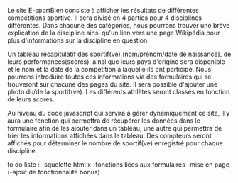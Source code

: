 

Le site E-sportBien consiste à afficher les résultats de différentes compétitions sportive. Il sera divisé en 4 parties pour 4 disciplines différentes. Dans chacune des catégories, nous pourrons trouver une brève explication de la discipline ainsi qu'un lien vers une page Wikipédia pour plus d'informations sur la discipline en question.


Un tableau récapitulatif des sportif(ve) (nom/prénom/date de naissance), de leurs performances(scores), ainsi que leurs pays d'origine sera disponible et le nom et la date de la compétition à laquelle ils ont participé. Nous pourrons introduire toutes ces informations via des formulaires qui se trouveront sur chacune des pages du site. Il sera possible d'ajouter une photo du/de la sportif(ve). Les différents athlètes seront classés en fonction de leurs scores.

Au niveau du code javascript qui servira à gérer dynamiquement ce site, il y aura une fonction qui permettra de récupérer les données dans le formulaire afin de les ajouter dans un tableau, une autre qui permettra de trier les informations affichées dans le tableau. Des compteurs seront affichés pour déterminer le nombre de sportif(ve) enregistré pour chaque discipline.


to do liste :
-squelette html                      x
-fonctions liées aux formulaires
-mise en page 
(-ajout de fonctionnalité bonus)
